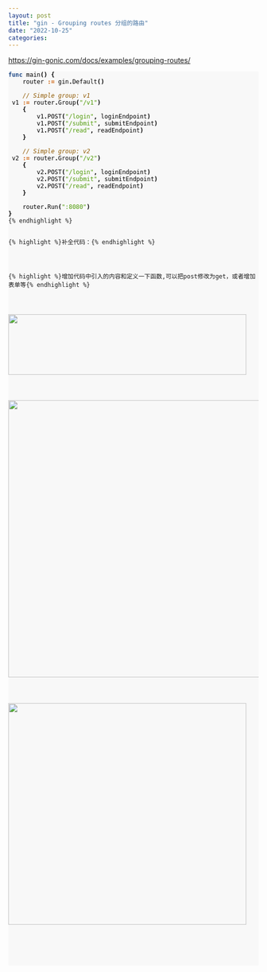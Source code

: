 ```yaml
---
layout: post
title: "gin - Grouping routes 分组的路由"
date: "2022-10-25"
categories: 
---
```

<p><a href="https://gin-gonic.com/docs/examples/grouping-routes/">https://gin-gonic.com/docs/examples/grouping-routes/</a></p>

<pre style="background-color:#f8f8f8;-moz-tab-size:4;-o-tab-size:4;tab-size:4">
<code class="language-go" data-lang="go"><span style="color:#204a87;font-weight:700">func</span> <span style="color:#000">main</span><span style="color:#000;font-weight:700">()</span> <span style="color:#000;font-weight:700">{</span>
	<span style="color:#000">router</span> <span style="color:#ce5c00;font-weight:700">:=</span> <span style="color:#000">gin</span><span style="color:#000;font-weight:700">.</span><span style="color:#000">Default</span><span style="color:#000;font-weight:700">()</span>

	<span style="color:#8f5902;font-style:italic">// Simple group: v1
</span>	<span style="color:#000">v1</span> <span style="color:#ce5c00;font-weight:700">:=</span> <span style="color:#000">router</span><span style="color:#000;font-weight:700">.</span><span style="color:#000">Group</span><span style="color:#000;font-weight:700">(</span><span style="color:#4e9a06">&quot;/v1&quot;</span><span style="color:#000;font-weight:700">)</span>
	<span style="color:#000;font-weight:700">{</span>
		<span style="color:#000">v1</span><span style="color:#000;font-weight:700">.</span><span style="color:#000">POST</span><span style="color:#000;font-weight:700">(</span><span style="color:#4e9a06">&quot;/login&quot;</span><span style="color:#000;font-weight:700">,</span> <span style="color:#000">loginEndpoint</span><span style="color:#000;font-weight:700">)</span>
		<span style="color:#000">v1</span><span style="color:#000;font-weight:700">.</span><span style="color:#000">POST</span><span style="color:#000;font-weight:700">(</span><span style="color:#4e9a06">&quot;/submit&quot;</span><span style="color:#000;font-weight:700">,</span> <span style="color:#000">submitEndpoint</span><span style="color:#000;font-weight:700">)</span>
		<span style="color:#000">v1</span><span style="color:#000;font-weight:700">.</span><span style="color:#000">POST</span><span style="color:#000;font-weight:700">(</span><span style="color:#4e9a06">&quot;/read&quot;</span><span style="color:#000;font-weight:700">,</span> <span style="color:#000">readEndpoint</span><span style="color:#000;font-weight:700">)</span>
	<span style="color:#000;font-weight:700">}</span>

	<span style="color:#8f5902;font-style:italic">// Simple group: v2
</span>	<span style="color:#000">v2</span> <span style="color:#ce5c00;font-weight:700">:=</span> <span style="color:#000">router</span><span style="color:#000;font-weight:700">.</span><span style="color:#000">Group</span><span style="color:#000;font-weight:700">(</span><span style="color:#4e9a06">&quot;/v2&quot;</span><span style="color:#000;font-weight:700">)</span>
	<span style="color:#000;font-weight:700">{</span>
		<span style="color:#000">v2</span><span style="color:#000;font-weight:700">.</span><span style="color:#000">POST</span><span style="color:#000;font-weight:700">(</span><span style="color:#4e9a06">&quot;/login&quot;</span><span style="color:#000;font-weight:700">,</span> <span style="color:#000">loginEndpoint</span><span style="color:#000;font-weight:700">)</span>
		<span style="color:#000">v2</span><span style="color:#000;font-weight:700">.</span><span style="color:#000">POST</span><span style="color:#000;font-weight:700">(</span><span style="color:#4e9a06">&quot;/submit&quot;</span><span style="color:#000;font-weight:700">,</span> <span style="color:#000">submitEndpoint</span><span style="color:#000;font-weight:700">)</span>
		<span style="color:#000">v2</span><span style="color:#000;font-weight:700">.</span><span style="color:#000">POST</span><span style="color:#000;font-weight:700">(</span><span style="color:#4e9a06">&quot;/read&quot;</span><span style="color:#000;font-weight:700">,</span> <span style="color:#000">readEndpoint</span><span style="color:#000;font-weight:700">)</span>
	<span style="color:#000;font-weight:700">}</span>

	<span style="color:#000">router</span><span style="color:#000;font-weight:700">.</span><span style="color:#000">Run</span><span style="color:#000;font-weight:700">(</span><span style="color:#4e9a06">&quot;:8080&quot;</span><span style="color:#000;font-weight:700">)</span>
<span style="color:#000;font-weight:700">}</span>
{% endhighlight %}

<p>{% highlight %}补全代码：{% endhighlight %}</p>

<p>{% highlight %}增加代码中引入的内容和定义一下函数,可以把post修改为get，或者增加表单等{% endhighlight %}</p>

<p><img height="122" src="/uploads/ckeditor/pictures/642/image-20221025105217-2.png" width="479" /></p>

<p><img height="558" src="/uploads/ckeditor/pictures/643/image-20221025105233-3.png" width="1213" /></p>

<p><img height="446" src="/uploads/ckeditor/pictures/644/image-20221025105249-4.png" width="479" /></p>

